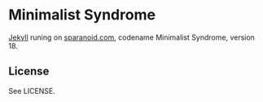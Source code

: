Minimalist Syndrome
===================

[Jekyll][jk] runing on [sparanoid.com][sp], codename Minimalist Syndrome, version 18.

License
-------

See LICENSE.

[jk]: https://github.com/mojombo/jekyll
[sp]: http://sparanoid.com/